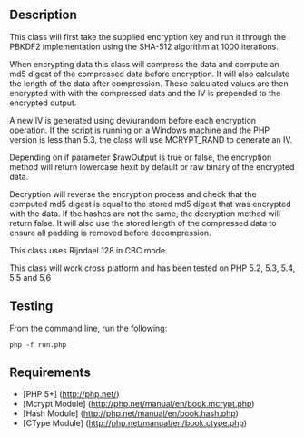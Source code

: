 ## Description


This class will first take the supplied encryption key and run it through the PBKDF2 implementation using the 
SHA-512 algorithm at 1000 iterations.

When encrypting data this class will compress the data and compute an md5 digest of the compressed data before 
encryption. It will also calculate the length of the data after compression. These calculated values are then 
encrypted with with the compressed data and the IV is prepended to the encrypted output.

A new IV is generated using dev/urandom before each encryption operation. If the script is running on a Windows 
machine and the PHP version is less than 5.3, the class will use MCRYPT_RAND to generate an IV.

Depending on if parameter $rawOutput is true or false, the encryption method will return lowercase hexit by 
default or raw binary of the encrypted data.

Decryption will reverse the encryption process and check that the computed md5 digest is equal to the stored md5 
digest that was encrypted with the data. If the hashes are not the same, the decryption method will return false. 
It will also use the stored length of the compressed data to ensure all padding is removed before decompression.

This class uses Rijndael 128 in CBC mode.

This class will work cross platform and has been tested on PHP 5.2, 5.3, 5.4, 5.5 and 5.6

## Testing

From the command line, run the following:

    php -f run.php
    
## Requirements

 * [PHP 5+]        (http://php.net/)
 * [Mcrypt Module] (http://php.net/manual/en/book.mcrypt.php)
 * [Hash Module]   (http://php.net/manual/en/book.hash.php)
 * [CType Module]  (http://php.net/manual/en/book.ctype.php)
